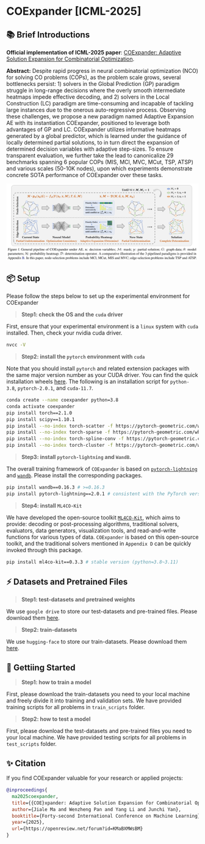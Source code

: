 # COExpander [ICML-2025]

## 📚 Brief Introductions

**Official implementation of ICML-2025 paper**: [COExpander: Adaptive Solution Expansion for Combinatorial Optimization](https://openreview.net/forum?id=KMaBXMWsBM).

**Abstract:** Despite rapid progress in neural combinatorial optimization (NCO) for solving CO problems (COPs), as the problem scale grows, several bottlenecks persist: 1) solvers in the Global Prediction (GP) paradigm struggle in long-range decisions where the overly smooth intermediate heatmaps impede effective decoding, and 2) solvers in the Local Construction (LC) paradigm are time-consuming and incapable of tackling large instances due to the onerous auto-regressive process. Observing these challenges, we propose a new paradigm named Adaptive Expansion AE with its instantiation COExpander, positioned to leverage both advantages of GP and LC. COExpander utilizes informative heatmaps generated by a global predictor, which is learned under the guidance of locally determined partial solutions, to in turn direct the expansion of determined decision variables with adaptive step-sizes. To ensure transparent evaluation, we further take the lead to canonicalize 29 benchmarks spanning 6 popular COPs (MIS, MCl, MVC, MCut, TSP, ATSP) and various scales (50-10K nodes), upon which experiments demonstrate concrete SOTA performance of COExpander over these tasks.

<img src="assets/coexpander.png" alt="Organization" width="800"/>

## 📦 Setup

Please follow the steps below to set up the experimental environment for COExpander

> **Step1: check the OS and the ``cuda`` driver**

First, ensure that your experimental environment is a ``linux`` system with ``cuda`` installed. Then, check your nvidia cuda driver.

```bash
nvcc -V
```

> **Step2: install the ``pytorch`` environment with ``cuda``**

Note that you should install ``pytorch`` and related extension packages with the same major version number as your CUDA driver. You can find the quick installation wheels [here](https://pytorch-geometric.com/whl). The following is an installation script for ``python-3.8``, ``pytorch-2.0.1``, and ``cuda-11.7``.

```bash
conda create --name coexpander python=3.8
conda activate coexpander
pip install torch==2.1.0
pip install scipy==1.10.1
pip install --no-index torch-scatter -f https://pytorch-geometric.com/whl/torch-2.0.1+cu117.html
pip install --no-index torch-sparse -f https://pytorch-geometric.com/whl/torch-2.0.1+cu117.html
pip install --no-index torch-spline-conv -f https://pytorch-geometric.com/whl/torch-2.0.1+cu117.html
pip install --no-index torch-cluster -f https://pytorch-geometric.com/whl/torch-2.0.1+cu117.html
```

> **Step3: install ``pytorch-lightning`` and ``WandB``.**

The overall training framework of ``COExpander`` is based on [``pytorch-lightning``](https://github.com/Lightning-AI/pytorch-lightning) and [``wandb``](https://github.com/wandb/wandb). Please install the corresponding packages.

```bash
pip install wandb==0.16.3 # >=0.16.3
pip install pytorch-lightning==2.0.1 # consistent with the PyTorch version
```

> **Step4: install ``ML4CO-Kit``**

We have developed the open-source toolkit [``ML4CO-Kit``](https://github.com/Thinklab-SJTU/ML4CO-Kit), which aims to provide: decoding or post-processing algorithms, traditional solvers, evaluators, data generators, visualization tools, and read-and-write functions for various types of data. ``COExpander`` is based on this open-source toolkit, and the traditional solvers mentioned in ``Appendix D`` can be quickly invoked through this package. 

```bash
pip install ml4co-kit==0.3.3 # stable version (python=3.8~3.11)
```

## ⚡ Datasets and Pretrained Files

> **Step1: test-datasets and pretrained weights**

We use ``google drive`` to store our test-datasets and pre-trained files. Please download them [here](https://drive.google.com/drive/folders/1mKiZmJ2AqiORTCHddQYJH2UJNoboefQV?usp=drive_link).

> **Step2: train-datasets**

We use ``hugging-face`` to store our train-datasets. Please download them [here](https://huggingface.co/datasets/ML4CO/ML4CO-101-SL/tree/main/train_dataset).

## 🚀 Gettiing Started

> **Step1: how to train a model**

First, please download the train-datasets you need to your local machine and freely divide it into training and validation sets. We have provided training scripts for all problems in ``train_scripts`` folder. 

> **Step2: how to test a model**

First, please download the test-datasets and pre-trained files you need to your local machine. We have provided testing scripts for all problems in ``test_scripts`` folder.


## ✨ Citation

If you find COExpander valuable for your research or applied projects:
```bibtex
@inproceedings{
  ma2025coexpander,
  title={{COE}xpander: Adaptive Solution Expansion for Combinatorial Optimization},
  author={Jiale Ma and Wenzheng Pan and Yang Li and Junchi Yan},
  booktitle={Forty-second International Conference on Machine Learning},
  year={2025},
  url={https://openreview.net/forum?id=KMaBXMWsBM}
}
```
